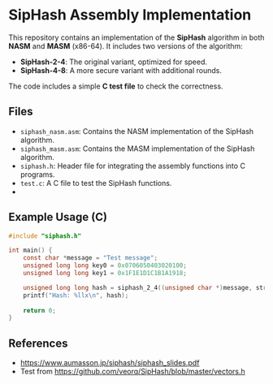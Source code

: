 # SipHash Assembly Implementation

This repository contains an implementation of the **SipHash** algorithm in both **NASM** and **MASM** (x86-64). It includes two versions of the algorithm:

- **SipHash-2-4**: The original variant, optimized for speed.
- **SipHash-4-8**: A more secure variant with additional rounds.

The code includes a simple **C test file** to check the correctness.

## Files

- `siphash_nasm.asm`: Contains the NASM implementation of the SipHash algorithm.
- `siphash_masm.asm`: Contains the MASM implementation of the SipHash algorithm.
- `siphash.h`: Header file for integrating the assembly functions into C programs.
- `test.c`: A C file to test the SipHash functions.
- 
## Example Usage (C)

```c
#include "siphash.h"

int main() {
    const char *message = "Test message";
    unsigned long long key0 = 0x0706050403020100;
    unsigned long long key1 = 0x1F1E1D1C1B1A1918;

    unsigned long long hash = siphash_2_4((unsigned char *)message, strlen(message), key0, key1);
    printf("Hash: %llx\n", hash);
    
    return 0;
}
```

## References
- https://www.aumasson.jp/siphash/siphash_slides.pdf
- Test from https://github.com/veorq/SipHash/blob/master/vectors.h
